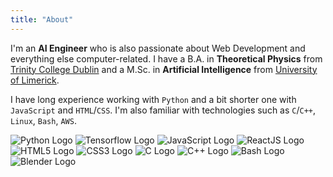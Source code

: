 ```yaml
---
title: "About"
---
```


I'm an **AI Engineer** who is also passionate about Web Development and everything else computer-related. I have a B.A. in **Theoretical Physics** from [Trinity College Dublin](https://www.tcd.ie/) and a M.Sc. in **Artificial Intelligence** from [University of Limerick](https://www.ul.ie/). 

I have long experience working with `Python` and a bit shorter one with `JavaScript` and `HTML`/`CSS`. I'm also familiar with technologies such as `C`/`C++`, `Linux`, `Bash`, `AWS`. 

![Python Logo](/skills/python.svg)
![Tensorflow Logo](/skills/tensorflow.svg)
![JavaScript Logo](/skills/javascript.svg)
![ReactJS Logo](/skills/reactjs.svg)
![HTML5 Logo](/skills/html5.svg)
![CSS3 Logo](/skills/css3.svg)
![C Logo](/skills/c.svg)
![C++ Logo](/skills/c++.svg)
![Bash Logo](/skills/bash.svg)
![Blender Logo](/skills/blender.svg)

